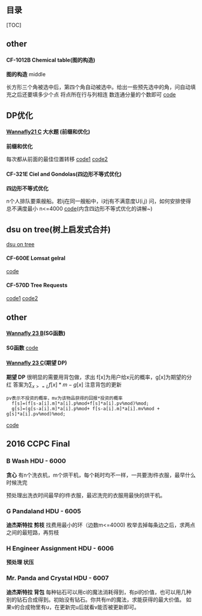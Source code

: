 ## 目录

[TOC]
## other

#### CF-1012B Chemical table(图的构造)
**图的构造** middle

长方形三个角被选中后，第四个角自动被选中。给出一些预先选中的角，问自动填充之后还要填多少个点
将点所在行与列相连 数连通分量的个数即可
[code](https://github.com/RandomVar/ACM/blob/master/cf%E6%9D%82%E9%A2%98/1012BChemicaltable(%E5%9B%BE%E7%9A%84%E6%9E%84%E9%80%A0).cpp)


## DP优化

#### [Wannafly21 C](https://www.nowcoder.com/acm/contest/159/C) 大水题 (前缀和优化)
**前缀和优化**

每次都从前面的最佳位置转移
[code1](https://github.com/RandomVar/ACM/blob/master/%E4%B8%93%E9%A2%98%E5%90%88%E9%9B%86/dp%E4%BC%98%E5%8C%96/%E5%A4%A7%E6%B0%B4%E9%A2%98.cpp)
[code2](https://github.com/RandomVar/ACM/blob/master/%E4%B8%93%E9%A2%98%E5%90%88%E9%9B%86/dp%E4%BC%98%E5%8C%96/%E5%A4%A7%E6%B0%B4%E9%A2%982.cpp)

#### CF-321E Ciel and Gondolas(四边形不等式优化)
**四边形不等式优化**

n个人排队要乘艘船。若ij在同一艘船中，i对j有不满意度U(i,j)
问，如何安排使得总不满度最小 n<=4000
[code](https://github.com/RandomVar/ACM/blob/master/cf%E6%9D%82%E9%A2%98/321E(dp%E4%BC%98%E5%8C%96).cpp)(内含四边形不等式优化的讲解~)

## dsu on tree(树上启发式合并)
[dsu on tree](http://codeforces.com/blog/entry/44351)

#### CF-600E Lomsat gelral
[code](https://github.com/RandomVar/ACM/blob/master/%E4%B8%93%E9%A2%98%E5%90%88%E9%9B%86/%E6%95%B0%E6%8D%AE%E7%BB%93%E6%9E%84/CF600ELomsat%20gelral(dsu%20on%20tree).cpp)


#### CF-570D Tree Requests
[code1](https://github.com/RandomVar/ACM/blob/master/%E4%B8%93%E9%A2%98%E5%90%88%E9%9B%86/%E6%95%B0%E6%8D%AE%E7%BB%93%E6%9E%84/cf570D.%20Tree%20Requests.cpp)
[code2](https://github.com/RandomVar/ACM/blob/master/%E4%B8%93%E9%A2%98%E5%90%88%E9%9B%86/%E6%95%B0%E6%8D%AE%E7%BB%93%E6%9E%84/cf570d.cpp)


## other

#### [Wannafly 23 B](https://www.nowcoder.com/acm/contest/161/B)(SG函数)
**SG函数**
[code](https://github.com/RandomVar/ACM/blob/master/Contests/nowcoder/8.31%20wannafly/b.cpp)

#### [Wannafly 23 C](https://www.nowcoder.com/acm/contest/161/C)(期望 DP)
**期望 DP**
很明显的需要用背包做，求出
f[x]为用户给x元的概率，g[x]为期望的分红
答案为$\sum_{x>=L}f[x]*m-g[x]$
注意背包的更新
```
pv表示不投资的概率，mv为该物品获得的回报*投资的概率
  f[s]=(f[s-a[i].m]*a[i].p%mod+f[s]*a[i].pv%mod)%mod;
  g[s]=(g[s-a[i].m]*a[i].p%mod+ f[s-a[i].m]*a[i].mv%mod + g[s]*a[i].pv%mod)%mod;
```
[code](https://github.com/RandomVar/ACM/blob/master/Contests/nowcoder/8.31%20wannafly/c.cpp)

## 2016 CCPC Final

### B Wash HDU - 6000
**贪心** 
有n个洗衣机，m个烘干机，每个耗时均不一样，一共要洗l件衣服，最早什么时候洗完

预处理出洗衣时间最早的l件衣服，最迟洗完的衣服用最快的烘干机。

### G Pandaland HDU - 6005
**迪杰斯特拉 剪枝**
找费用最小的环（边数m<=4000)
枚举去掉每条边之后，求两点之间的最短路，再剪枝

### H Engineer Assignment HDU - 6006
**预处理 状压**

###  Mr. Panda and Crystal HDU - 6007
**迪杰斯特拉 背包**
每种钻石可以用ci的魔法消耗得到，有pi的价值，也可以用几种别的钻石合成得到。初始没有钻石。你共有m的魔法，求能获得的最大价值。
如果v的合成物里有u，在更新完u后就看v能否被更新即可。